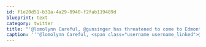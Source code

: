 ```yaml
---
id: f1e20d51-b31a-4a29-8940-f2fab119489d
blueprint: text
category: twitter
title: "'@lomolynn Careful, @gunsinger has threatened to come to Edmonton with me this time around. She might just do it."
caption: '''@lomolynn Careful, <span class="username username_linked">@<a href="https://twitter.com/gunsinger" title="Cynthia Gunsinger">gunsinger</a></span> has threatened to come to Edmonton with me this time around. She might just do it.'
---
```

